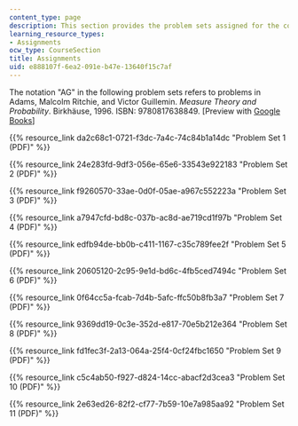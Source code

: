 ```yaml
---
content_type: page
description: This section provides the problem sets assigned for the course.
learning_resource_types:
- Assignments
ocw_type: CourseSection
title: Assignments
uid: e888107f-6ea2-091e-b47e-13640f15c7af
---
```


The notation "AG" in the following problem sets refers to problems in Adams, Malcolm Ritchie, and Victor Guillemin. _Measure Theory and Probability_. Birkhäuse, 1996. ISBN: 9780817638849. \[Preview with [Google Books](http://books.google.com/books?id=LFgcCbJ9BccC&pg=PAfrontcover)\]

 {{% resource_link da2c68c1-0721-f3dc-7a4c-74c84b1a14dc "Problem Set 1 (PDF)" %}}

 {{% resource_link 24e283fd-9df3-056e-65e6-33543e922183 "Problem Set 2 (PDF)" %}}

 {{% resource_link f9260570-33ae-0d0f-05ae-a967c552223a "Problem Set 3 (PDF)" %}}

 {{% resource_link a7947cfd-bd8c-037b-ac8d-ae719cd1f97b "Problem Set 4 (PDF)" %}}

 {{% resource_link edfb94de-bb0b-c411-1167-c35c789fee2f "Problem Set 5 (PDF)" %}}

 {{% resource_link 20605120-2c95-9e1d-bd6c-4fb5ced7494c "Problem Set 6 (PDF)" %}}

 {{% resource_link 0f64cc5a-fcab-7d4b-5afc-ffc50b8fb3a7 "Problem Set 7 (PDF)" %}}

 {{% resource_link 9369dd19-0c3e-352d-e817-70e5b212e364 "Problem Set 8 (PDF)" %}}

 {{% resource_link fd1fec3f-2a13-064a-25f4-0cf24fbc1650 "Problem Set 9 (PDF)" %}}

 {{% resource_link c5c4ab50-f927-d824-14cc-abacf2d3cea3 "Problem Set 10 (PDF)" %}}

 {{% resource_link 2e63ed26-82f2-cf77-7b59-10e7a985aa92 "Problem Set 11 (PDF)" %}}